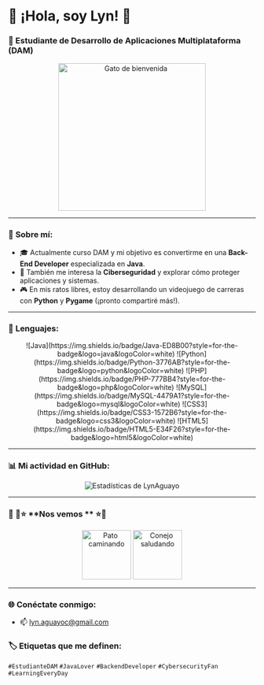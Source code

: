 # 🌟 ¡Hola, soy Lyn! 🌟  
### 🚀 Estudiante de Desarrollo de Aplicaciones Multiplataforma (DAM)  

<div align="center">  
  <img src="https://i.gifer.com/23wE.gif" alt="Gato de bienvenida" width="300px">  
</div>  

---

### 🎯 **Sobre mí:**  
- 🎓 Actualmente curso DAM y mi objetivo es convertirme en una **Back-End Developer** especializada en **Java**.  
- 🔐 También me interesa la **Ciberseguridad** y explorar cómo proteger aplicaciones y sistemas.  
- 🎮 En mis ratos libres, estoy desarrollando un videojuego de carreras con **Python** y **Pygame** (¡pronto compartiré más!).  

---

### 🔧 **Lenguajes:**  

<div align="center">  
  ![Java](https://img.shields.io/badge/Java-ED8B00?style=for-the-badge&logo=java&logoColor=white)  
  ![Python](https://img.shields.io/badge/Python-3776AB?style=for-the-badge&logo=python&logoColor=white)  
  ![PHP](https://img.shields.io/badge/PHP-777BB4?style=for-the-badge&logo=php&logoColor=white)  
  ![MySQL](https://img.shields.io/badge/MySQL-4479A1?style=for-the-badge&logo=mysql&logoColor=white)  
  ![CSS3](https://img.shields.io/badge/CSS3-1572B6?style=for-the-badge&logo=css3&logoColor=white)  
  ![HTML5](https://img.shields.io/badge/HTML5-E34F26?style=for-the-badge&logo=html5&logoColor=white) 
</div>  
 
---

### 📊 **Mi actividad en GitHub:**  
<div align="center">  
  <img src="https://github-readme-stats.vercel.app/api?username=LynAguayo&show_icons=true&theme=radical" alt="Estadísticas de LynAguayo" />  
</div>  

---

### 🐾 👋⭐ **Nos vemos ** ⭐👋  
<div align="center">  
  <img src="https://i.gifer.com/XOsX.gif" alt="Pato caminando" width="100px">  
  <img src="https://i.gifer.com/Pak.gif" alt="Conejo saludando" width="100px">  
</div>  

---

### 🌐 **Conéctate conmigo:**  
- 📫 lyn.aguayoc@gmail.com

### 🏷️ **Etiquetas que me definen:**  
`#EstudianteDAM` `#JavaLover` `#BackendDeveloper` `#CybersecurityFan` `#LearningEveryDay`  
